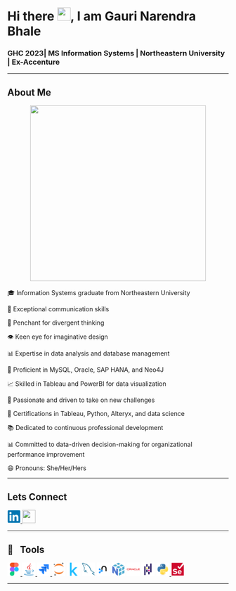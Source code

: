 ### <h1> Hi there <img src="https://raw.githubusercontent.com/MartinHeinz/MartinHeinz/master/wave.gif" width ="30" height ="30" />, I am Gauri Narendra Bhale </h1>

<h3> GHC 2023| MS Information Systems | Northeastern University | Ex-Accenture </h3>

---
<h2> About Me  </h2>

<p align="center">
<img src="https://tenor.com/view/digital-skola-bertalenta-digital-data-enthusiast-data-science-data-engineer-gif-21582984.gif" width ="400" height ="400" />
</p>

🎓 Information Systems graduate from Northeastern University


💬 Exceptional communication skills

🤔 Penchant for divergent thinking

👁️ Keen eye for imaginative design

📊 Expertise in data analysis and database management

💼 Proficient in MySQL, Oracle, SAP HANA, and Neo4J

📈 Skilled in Tableau and PowerBI for data visualization

🌟 Passionate and driven to take on new challenges

📜 Certifications in Tableau, Python, Alteryx, and data science

📚 Dedicated to continuous professional development

📊 Committed to data-driven decision-making for organizational performance improvement

😄 Pronouns: She/Her/Hers


---

<h2> Lets Connect  </h2>


<a href="https://www.linkedin.com/in/gauribhale/">
<img src="https://github.com/devicons/devicon/blob/master/icons/linkedin/linkedin-original.svg" width ="30" height ="30" />
</a>

<a href="https://teams.microsoft.com/_#/conversations/48:notes?ctx=chat">
<img src="https://docs.microsoft.com/media/logos/logo_MSTeams.svg" width ="30" height ="30" />
</a>

---


<h2> 🚀 &nbsp; Tools</h2>

<a href="https://www.figma.com/"><img src="https://github.com/devicons/devicon/blob/master/icons/figma/figma-original.svg" width ="30" height ="30" /> </a> 
<a href="https://www.java.com/en/"><img src="https://github.com/devicons/devicon/blob/master/icons/java/java-original.svg" width ="30" height ="30" /> </a> 
<a href="https://www.atlassian.com/software/jira"><img src="https://github.com/devicons/devicon/blob/master/icons/jira/jira-original.svg"  width ="30" height ="30" /> </a> 
<a href="https://jupyter.org/"><img src="https://github.com/devicons/devicon/blob/master/icons/jupyter/jupyter-original.svg" width ="30" height ="30"/></a>
<a href="https://www.kaggle.com/"><img src="https://github.com/devicons/devicon/blob/master/icons/kaggle/kaggle-original.svg" width ="30" height ="30" /></a>
<a href="https://www.mysql.com/"><img src="https://github.com/devicons/devicon/blob/master/icons/mysql/mysql-original.svg" width ="30" height ="30" /></a>
<a href="https://neo4j.com/"><img src="https://github.com/devicons/devicon/blob/master/icons/neo4j/neo4j-original.svg" width ="30" height ="30" /></a>
<a href="https://numpy.org/"><img src="https://github.com/devicons/devicon/blob/master/icons/numpy/numpy-original.svg" width ="30" height ="30" /></a>
<a href="https://www.oracle.com/"><img src="https://github.com/devicons/devicon/blob/master/icons/oracle/oracle-original.svg" width ="30" height ="30" /></a>
<a href="https://pandas.pydata.org/"><img src="https://github.com/devicons/devicon/blob/master/icons/pandas/pandas-original.svg" width ="30" height ="30" /></a>
<a href="https://www.python.org/"><img src="https://github.com/devicons/devicon/blob/master/icons/python/python-original.svg" width ="30" height ="30" /> </a>
<a href="https://www.selenium.dev/"><img src="https://github.com/devicons/devicon/blob/master/icons/selenium/selenium-original.svg" width ="30" height ="30" /></a>  

---








<!--
**gauribhale12/gauribhale12** is a ✨ _special_ ✨ repository because its `README.md` (this file) appears on your GitHub profile.

Here are some ideas to get you started:

- 🔭 I’m currently working on ...
- 🌱 I’m currently learning ...
- 👯 I’m looking to collaborate on ...
- 🤔 I’m looking for help with ...
- 💬 Ask me about ...
- 📫 How to reach me: ...
- 😄 Pronouns: ...
- ⚡ Fun fact: ...
-->
